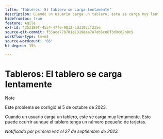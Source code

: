 ```yaml
---
title: 'Tableros: El tablero se carga lentamente'
description: Cuando un usuario carga un tablero, este se carga muy lentamente. Esto puede ocurrir aunque el tablero tenga un número pequeño de tarjetas.
hidefromtoc: true
feature: Agile
exl-id: 4253189f-4554-47fe-9812-cd3103cf235e
source-git-commit: f55aca778701e1319eaa7a7eb6ce8f3d0cd2b8c5
workflow-type: tm+mt
source-wordcount: '66'
ht-degree: 15%

---
```


# Tableros: El tablero se carga lentamente

>[!NOTE]
>
>Este problema se corrigió el 5 de octubre de 2023.

Cuando un usuario carga un tablero, este se carga muy lentamente. Esto puede ocurrir aunque el tablero tenga un número pequeño de tarjetas.

_Notificado por primera vez el 27 de septiembre de 2023._
